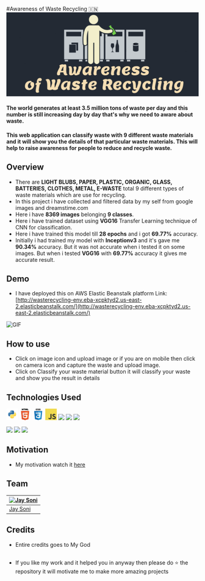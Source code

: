 #Awareness of Waste Recycling :india:
![GIF](static/images/awareness_of_waste_recycling.png)

#### The world generates at least 3.5 million tons of waste per day and this number is still increasing day by day that's why we need to aware about waste.
#### This web application can classify waste with 9 different waste materials and it will show you the details of that particular waste materials. This will help to raise awareness for people to reduce and recycle waste.

## Overview
- There are **LIGHT BLUBS, PAPER, PLASTIC, ORGANIC, GLASS, BATTERIES, CLOTHES, METAL, E-WASTE** total 9 different types of waste materials which are use for recycling.
- In this project i have collected and filtered data by my self from google images and dreamstime.com
- Here i have **8369 images** belonging **9 classes**.
- Here i have trained dataset using **VGG16** Transfer Learning technique of CNN for classification.
- Here i have trained this model till **28 epochs** and i got **69.77%** accuracy.
- Initially i had trained my model with **Inceptionv3** and it's gave me **90.34%** accuracy. But it was not accurate when i tested it on some images. But when i tested **VGG16** with **69.77%** accuracy it gives me accurate result.

## Demo
- I have deployed this on AWS Elastic Beanstalk platform
Link: [http://wasterecycling-env.eba-xcpktyd2.us-east-2.elasticbeanstalk.com/](http://wasterecycling-env.eba-xcpktyd2.us-east-2.elasticbeanstalk.com/)

![GIF](readme_resources/projectDemo.gif)

## How to use
- Click on image icon and upload image or if you are on mobile then click on camera icon and capture the waste and upload image.
- Click on Classify your waste material button it will classify your waste and show you the result in details

## Technologies Used
<code><img height="30" src="https://raw.githubusercontent.com/github/explore/80688e429a7d4ef2fca1e82350fe8e3517d3494d/topics/python/python.png"></code>
<code><img height="30" src="https://raw.githubusercontent.com/github/explore/80688e429a7d4ef2fca1e82350fe8e3517d3494d/topics/html/html.png"></code>
<code><img height="30" src="https://raw.githubusercontent.com/github/explore/80688e429a7d4ef2fca1e82350fe8e3517d3494d/topics/css/css.png"></code>
<code><img height="30" src="https://raw.githubusercontent.com/github/explore/80688e429a7d4ef2fca1e82350fe8e3517d3494d/topics/javascript/javascript.png"></code>
<code><img height="30" src="https://github.com/tomchen/stack-icons/raw/master/logos/bootstrap.svg"></code>
<code><img height="30" src="https://symbols.getvecta.com/stencil_80/56_flask.3a79b5a056.jpg"></code>
<code><img height="30" src="https://d1.awsstatic.com/icons/console_elasticbeanstalk_icon.0f7eb0140e1ef6c718d3f806beb7183d06756901.png"></code>

<code><img height="30" src="https://raw.githubusercontent.com/numpy/numpy/7e7f4adab814b223f7f917369a72757cd28b10cb/branding/icons/numpylogo.svg"></code>
<code><img height="30" src="https://matplotlib.org/_static/logo2.svg"></code>
<code><img height="30" src="https://upload.wikimedia.org/wikipedia/commons/1/11/TensorFlowLogo.svg"></code>

## Motivation
- My motivation watch it [here](https://www.youtube.com/watch?v=NhF4pXBNfq8)

## Team
[![Jay Soni](https://avatars3.githubusercontent.com/u/49163967?s=400&u=be22bbe1409ff51991b04026f038c1373174a02a&v=4)](https://in.linkedin.com/in/jaysoftic) |
-|
[Jay Soni](https://in.linkedin.com/in/jaysoftic) |)

## Credits
- Entire credits goes to My God

## 
- If you like my work and it helped you in anyway then please do ⭐ the repository it will motivate me to make more amazing projects
